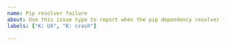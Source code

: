 ```yaml
---
name: Pip resolver failure
about: Use this issue type to report when the pip dependency resolver fails
labels: ["K: UX", "K: crash"]

---
```


<!-- 
  Please provide as much information as you can about your failure, so that we can understand the root cause.
  
  For example, if you are installing packages from pypi.org, we'd like to see:

  - Your terminal output
  - Any inputs to pip, for example:
    - any package requirements: any CLI arguments and/or your requirements.txt file
    - any already installed packages, outputted via `pip freeze`
  
  For users installing packages from a private repository or local directory, please try your best to describe your setup.
  We'd like to understand how to reproduce the error locally, so would need (at a minimum) a description of the packages you are trying to install, and a list of dependencies for each package.
-->

